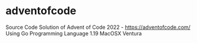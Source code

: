 # adventofcode

Source Code Solution of Advent of Code 2022 - https://adventofcode.com/
Using Go Programming Language 1.19
MacOSX Ventura

